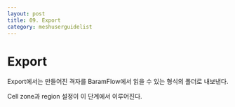 ```yaml
---
layout: post
title: 09. Export
category: meshuserguidelist
---
```


# Export

Export에서는 만들어진 격자를 BaramFlow에서 읽을 수 있는 형식의 폴더로 내보낸다.

Cell zone과 region 설정이 이 단계에서 이루어진다.












